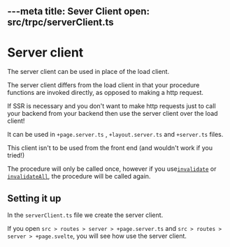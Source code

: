 ---meta
title: Sever Client
open: src/trpc/serverClient.ts
---

# Server client

The server client can be used in place of the load client.

The server client differs from the load client in that your procedure functions are invoked directly, as opposed to making a http request.

If SSR is necessary and you don't want to make http requests just to call your backend from your backend then use the server client over the load client!

It can be used in `+page.server.ts` , `+layout.server.ts` and `+server.ts` files.

This client isn't to be used from the front end (and wouldn't work if you tried!)

The procedure will only be called once, however if you use[`invalidate`](https://kit.svelte.dev/docs/modules#$app-navigation-invalidate) or [`invalidateAll`](https://kit.svelte.dev/docs/modules#$app-navigation-invalidateAll), the procedure will be called again.

## Setting it up

In the `serverClient.ts` file we create the server client.

If you open `src > routes > server > +page.server.ts` and `src > routes > server > +page.svelte`, you will see how use the server client.

